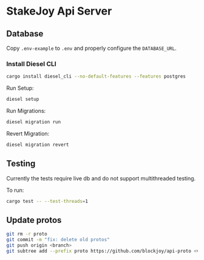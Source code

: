 # StakeJoy Api Server

## Database

Copy `.env-example` to `.env` and properly configure the `DATABASE_URL`.

### Install Diesel CLI

```bash
cargo install diesel_cli --no-default-features --features postgres
```

Run Setup:
```bash
diesel setup
```

Run Migrations:
```bash
diesel migration run
```

Revert Migration:
```bash
diesel migration revert
```

## Testing

Currently the tests require live db and do not support multithreaded testing.

To run:
```bash
cargo test -- --test-threads=1
```

## Update protos

```bash
git rm -r proto
git commit -m "fix: delete old protos"
git push origin <branch>
git subtree add --prefix proto https://github.com/blockjoy/api-proto <version tag> --squash
```
